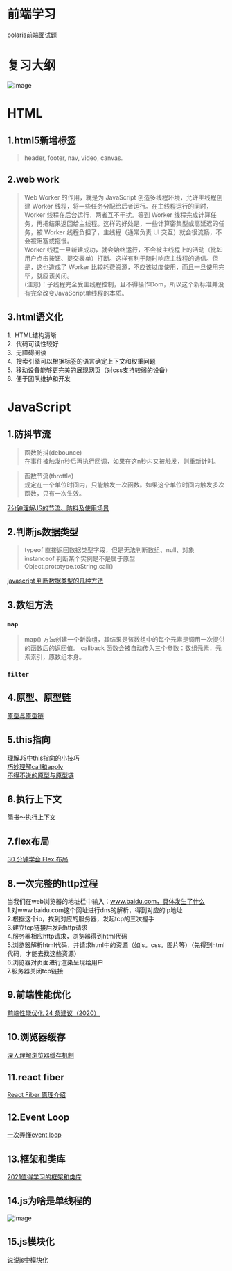 # 前端学习
polaris前端面试题
# 复习大纲
![image](https://user-gold-cdn.xitu.io/2020/4/11/1716702e3ebbac73?imageslim)

# HTML

## 1.html5新增标签
>header, footer, nav, video, canvas.

## 2.web work
>Web Worker 的作用，就是为 JavaScript 创造多线程环境，允许主线程创建 Worker 线程，将一些任务分配给后者运行。在主线程运行的同时，Worker 线程在后台运行，两者互不干扰。等到 Worker 线程完成计算任务，再把结果返回给主线程。这样的好处是，一些计算密集型或高延迟的任务，被 Worker 线程负担了，主线程（通常负责 UI 交互）就会很流畅，不会被阻塞或拖慢。  
Worker 线程一旦新建成功，就会始终运行，不会被主线程上的活动（比如用户点击按钮、提交表单）打断。这样有利于随时响应主线程的通信。但是，这也造成了 Worker 比较耗费资源，不应该过度使用，而且一旦使用完毕，就应该关闭。  
(注意)：子线程完全受主线程控制，且不得操作Dom，所以这个新标准并没有完全改变JavaScript单线程的本质。  

## 3.html语义化
1.  HTML结构清晰  
2.  代码可读性较好  
3.  无障碍阅读  
4.  搜索引擎可以根据标签的语言确定上下文和权重问题  
5.  移动设备能够更完美的展现网页（对css支持较弱的设备）  
6.  便于团队维护和开发  

# JavaScript

## 1.防抖节流

>函数防抖(debounce)  
在事件被触发n秒后再执行回调，如果在这n秒内又被触发，则重新计时。

>函数节流(throttle)  
规定在一个单位时间内，只能触发一次函数。如果这个单位时间内触发多次函数，只有一次生效。

[7分钟理解JS的节流、防抖及使用场景](https://juejin.cn/post/6844903669389885453)

## 2.判断js数据类型
>typeof 直接返回数据类型字段，但是无法判断数组、null、对象  
>instanceof 判断某个实例是不是属于原型  
>Object.prototype.toString.call()  

[javascript 判断数据类型的几种方法](https://segmentfault.com/a/1190000018160547)

## 3.数组方法
### `map`  
> map() 方法创建一个新数组，其结果是该数组中的每个元素是调用一次提供的函数后的返回值。
callback 函数会被自动传入三个参数：数组元素，元素索引，原数组本身。

### `filter`

## 4.原型、原型链

[原型与原型链](https://juejin.cn/post/6844903749345886216)

## 5.this指向

[理解JS中this指向的小技巧](https://juejin.cn/post/6844903476066009096)  
[巧妙理解call和apply](https://github.com/TerryBeanX2/Dive-Into-JS/tree/master/call-apply)  
[不得不说的原型与原型链](https://github.com/TerryBeanX2/Dive-Into-JS/tree/master/proto)  


## 6.执行上下文

[简书～执行上下文](https://www.jianshu.com/p/a6d37c77e8db)  

## 7.flex布局

[30 分钟学会 Flex 布局](https://zhuanlan.zhihu.com/p/25303493)  

## 8.一次完整的http过程

当我们在web浏览器的地址栏中输入：www.baidu.com，具体发生了什么  
1.对www.baidu.com这个网址进行dns的解析，得到对应的ip地址  
2.根据这个ip，找到对应的服务器，发起tcp的三次握手  
3.建立tcp链接后发起http请求  
4.服务器相应http请求，浏览器得到html代码  
5.浏览器解析html代码，并请求html中的资源（如js。css。图片等）（先得到html代码，才能去找这些资源）  
6.浏览器对页面进行渲染呈现给用户  
7.服务器关闭tcp链接  

## 9.前端性能优化

[前端性能优化 24 条建议（2020）](https://segmentfault.com/a/1190000022205291)  

## 10.浏览器缓存

[深入理解浏览器缓存机制](https://www.jianshu.com/p/54cc04190252)  

## 11.react fiber

[React Fiber 原理介绍](https://segmentfault.com/a/1190000018250127)  

## 12.Event Loop
[一次弄懂event loop](https://zhuanlan.zhihu.com/p/55511602)

## 13.框架和类库
[2021值得学习的框架和类库](https://juejin.cn/post/6935670539088461855)

## 14.js为啥是单线程的
![image](https://user-images.githubusercontent.com/47661092/111959413-676c4180-8b29-11eb-8b98-b6daba1d2b36.png)

## 15.js模块化
[说说js中模块化](https://juejin.cn/post/6844904154154926093)
